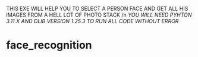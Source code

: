 THIS EXE WILL HELP YOU TO SELECT A PERSON FACE AND GET ALL HIS IMAGES FROM A HELL LOT OF PHOTO STACK /n
*YOU WILL NEED PYHTON 3.11.X AND DLIB VERSION 1.25.3 TO RUN ALL CODE WITHOUT ERROR*

# face_recognition
